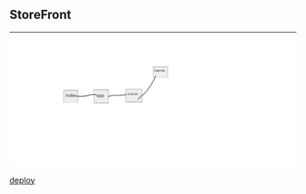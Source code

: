 ## StoreFront


--------------
![uml](./uml.png)
   


[deploy](https://competent-curran-22fd82.netlify.app/)








